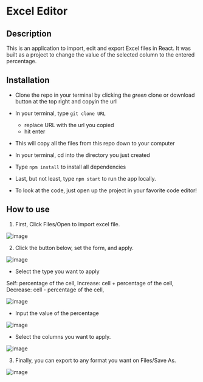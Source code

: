 # Excel Editor

## Description

This is an application to import, edit and export Excel files in React. It was built as a project to change the value of the selected column to the entered percentage.

## Installation
- Clone the repo in your terminal by clicking the _green_ clone or download button at the top right and copyin the url
- In your terminal, type ```git clone URL```
  - replace URL with the url you copied
  - hit enter
- This will copy all the files from this repo down to your computer
- In your terminal, cd into the directory you just created
- Type ```npm install``` to install all dependencies
- Last, but not least, type ```npm start``` to run the app locally.

- To look at the code, just open up the project in your favorite code editor!

## How to use

1. First, Click Files/Open to import excel file.

![image](https://user-images.githubusercontent.com/93680584/150765490-9f8e9f50-cb56-4ef4-8055-1e54c4148915.png)

2. Click the button below, set the form, and apply.

![image](https://user-images.githubusercontent.com/93680584/150768868-f51a4198-16eb-4139-bc89-6f5398c0a3d1.png)

- Select the type you want to apply

Self: percentage of the cell,
Increase: cell + percentage of the cell,
Decrease: cell - percentage of the cell,

![image](https://user-images.githubusercontent.com/93680584/150784641-ccde76b8-147e-4dfa-8adc-484e4567ff93.png)

- Input the value of the percentage

![image](https://user-images.githubusercontent.com/93680584/150787173-3e04cd5f-1e4f-4b57-8268-e2d3e68d8e89.png)

- Select the columns you want to apply.

![image](https://user-images.githubusercontent.com/93680584/150787062-6bc936db-eebe-418d-81d7-7b0e178682d1.png)

3. Finally, you can export to any format you want on Files/Save As.

![image](https://user-images.githubusercontent.com/93680584/150768701-42357aac-6d7d-43a6-9184-ab87e66fb242.png)
